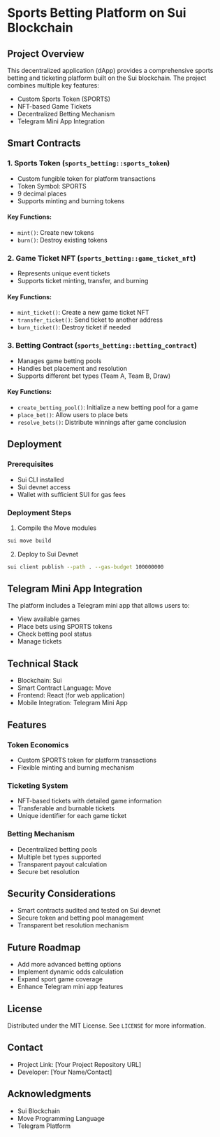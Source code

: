 # Sports Betting Platform on Sui Blockchain

## Project Overview

This decentralized application (dApp) provides a comprehensive sports betting and ticketing platform built on the Sui blockchain. The project combines multiple key features:

- Custom Sports Token (SPORTS)
- NFT-based Game Tickets
- Decentralized Betting Mechanism
- Telegram Mini App Integration

## Smart Contracts

### 1. Sports Token (`sports_betting::sports_token`)
- Custom fungible token for platform transactions
- Token Symbol: SPORTS
- 9 decimal places
- Supports minting and burning tokens

#### Key Functions:
- `mint()`: Create new tokens
- `burn()`: Destroy existing tokens

### 2. Game Ticket NFT (`sports_betting::game_ticket_nft`)
- Represents unique event tickets
- Supports ticket minting, transfer, and burning

#### Key Functions:
- `mint_ticket()`: Create a new game ticket NFT
- `transfer_ticket()`: Send ticket to another address
- `burn_ticket()`: Destroy ticket if needed

### 3. Betting Contract (`sports_betting::betting_contract`)
- Manages game betting pools
- Handles bet placement and resolution
- Supports different bet types (Team A, Team B, Draw)

#### Key Functions:
- `create_betting_pool()`: Initialize a new betting pool for a game
- `place_bet()`: Allow users to place bets
- `resolve_bets()`: Distribute winnings after game conclusion

## Deployment

### Prerequisites
- Sui CLI installed
- Sui devnet access
- Wallet with sufficient SUI for gas fees

### Deployment Steps
1. Compile the Move modules
```bash
sui move build
```

2. Deploy to Sui Devnet
```bash
sui client publish --path . --gas-budget 100000000
```

## Telegram Mini App Integration

The platform includes a Telegram mini app that allows users to:
- View available games
- Place bets using SPORTS tokens
- Check betting pool status
- Manage tickets

## Technical Stack
- Blockchain: Sui
- Smart Contract Language: Move
- Frontend: React (for web application)
- Mobile Integration: Telegram Mini App

## Features

### Token Economics
- Custom SPORTS token for platform transactions
- Flexible minting and burning mechanism

### Ticketing System
- NFT-based tickets with detailed game information
- Transferable and burnable tickets
- Unique identifier for each game ticket

### Betting Mechanism
- Decentralized betting pools
- Multiple bet types supported
- Transparent payout calculation
- Secure bet resolution

## Security Considerations
- Smart contracts audited and tested on Sui devnet
- Secure token and betting pool management
- Transparent bet resolution mechanism

## Future Roadmap
- Add more advanced betting options
- Implement dynamic odds calculation
- Expand sport game coverage
- Enhance Telegram mini app features

## License
Distributed under the MIT License. See `LICENSE` for more information.

## Contact
- Project Link: [Your Project Repository URL]
- Developer: [Your Name/Contact]

## Acknowledgments
- Sui Blockchain
- Move Programming Language
- Telegram Platform